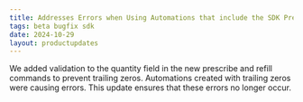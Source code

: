 ```yaml
---
title: Addresses Errors when Using Automations that include the SDK Prescribe & Refill Commands
tags: beta bugfix sdk
date: 2024-10-29
layout: productupdates
---
```

We added validation to the quantity field in the new prescribe and refill commands to prevent trailing zeros. Automations created with trailing zeros were causing errors. This update ensures that these errors no longer occur.

